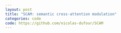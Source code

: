 ```yaml
---
layout: post
title: "SCAM: semantic cross-attention modulation"
categories: code
code: https://github.com/nicolas-dufour/SCAM
---
```


